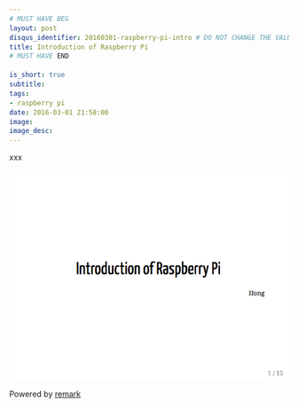 ```yaml
---
# MUST HAVE BEG
layout: post
disqus_identifier: 20160301-raspberry-pi-intro # DO NOT CHANGE THE VALUE ONCE SET
title: Introduction of Raspberry Pi
# MUST HAVE END

is_short: true
subtitle:
tags: 
- raspberry pi
date: 2016-03-01 21:58:00
image: 
image_desc: 
---
```


xxx

<!-- at least one blank line before <div>, <p>, <pre> or <table>,
and one blank after </div>.
but you can use <span>, <cite>, <del> freely -->
<div style="text-align: center;">
  <a href="/slides/raspberry-pi/raspberry-pi-intro.html">
  <img src="/images/blog/raspberry.png" alt="raspberry pi" style="width:600px;">
  </a>
</div>


Powered by [remark](https://gnab.github.io/remark/#1)



